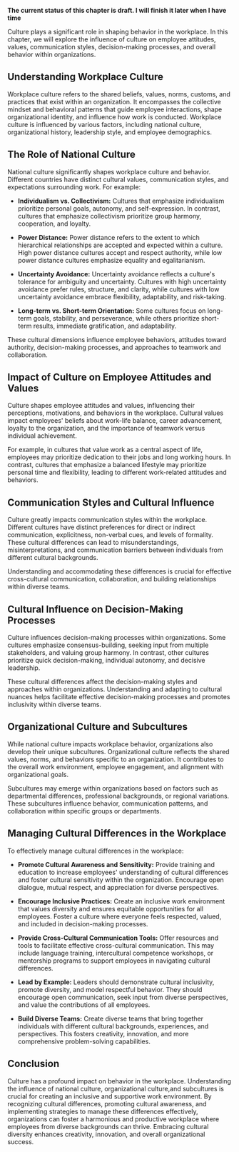 **The current status of this chapter is draft. I will finish it later when I have time**

Culture plays a significant role in shaping behavior in the workplace. In this chapter, we will explore the influence of culture on employee attitudes, values, communication styles, decision-making processes, and overall behavior within organizations.

**Understanding Workplace Culture**
-----------------------------------

Workplace culture refers to the shared beliefs, values, norms, customs, and practices that exist within an organization. It encompasses the collective mindset and behavioral patterns that guide employee interactions, shape organizational identity, and influence how work is conducted. Workplace culture is influenced by various factors, including national culture, organizational history, leadership style, and employee demographics.

**The Role of National Culture**
--------------------------------

National culture significantly shapes workplace culture and behavior. Different countries have distinct cultural values, communication styles, and expectations surrounding work. For example:

* **Individualism vs. Collectivism:** Cultures that emphasize individualism prioritize personal goals, autonomy, and self-expression. In contrast, cultures that emphasize collectivism prioritize group harmony, cooperation, and loyalty.

* **Power Distance:** Power distance refers to the extent to which hierarchical relationships are accepted and expected within a culture. High power distance cultures accept and respect authority, while low power distance cultures emphasize equality and egalitarianism.

* **Uncertainty Avoidance:** Uncertainty avoidance reflects a culture's tolerance for ambiguity and uncertainty. Cultures with high uncertainty avoidance prefer rules, structure, and clarity, while cultures with low uncertainty avoidance embrace flexibility, adaptability, and risk-taking.

* **Long-term vs. Short-term Orientation:** Some cultures focus on long-term goals, stability, and perseverance, while others prioritize short-term results, immediate gratification, and adaptability.

These cultural dimensions influence employee behaviors, attitudes toward authority, decision-making processes, and approaches to teamwork and collaboration.

**Impact of Culture on Employee Attitudes and Values**
------------------------------------------------------

Culture shapes employee attitudes and values, influencing their perceptions, motivations, and behaviors in the workplace. Cultural values impact employees' beliefs about work-life balance, career advancement, loyalty to the organization, and the importance of teamwork versus individual achievement.

For example, in cultures that value work as a central aspect of life, employees may prioritize dedication to their jobs and long working hours. In contrast, cultures that emphasize a balanced lifestyle may prioritize personal time and flexibility, leading to different work-related attitudes and behaviors.

**Communication Styles and Cultural Influence**
-----------------------------------------------

Culture greatly impacts communication styles within the workplace. Different cultures have distinct preferences for direct or indirect communication, explicitness, non-verbal cues, and levels of formality. These cultural differences can lead to misunderstandings, misinterpretations, and communication barriers between individuals from different cultural backgrounds.

Understanding and accommodating these differences is crucial for effective cross-cultural communication, collaboration, and building relationships within diverse teams.

**Cultural Influence on Decision-Making Processes**
---------------------------------------------------

Culture influences decision-making processes within organizations. Some cultures emphasize consensus-building, seeking input from multiple stakeholders, and valuing group harmony. In contrast, other cultures prioritize quick decision-making, individual autonomy, and decisive leadership.

These cultural differences affect the decision-making styles and approaches within organizations. Understanding and adapting to cultural nuances helps facilitate effective decision-making processes and promotes inclusivity within diverse teams.

**Organizational Culture and Subcultures**
------------------------------------------

While national culture impacts workplace behavior, organizations also develop their unique subcultures. Organizational culture reflects the shared values, norms, and behaviors specific to an organization. It contributes to the overall work environment, employee engagement, and alignment with organizational goals.

Subcultures may emerge within organizations based on factors such as departmental differences, professional backgrounds, or regional variations. These subcultures influence behavior, communication patterns, and collaboration within specific groups or departments.

**Managing Cultural Differences in the Workplace**
--------------------------------------------------

To effectively manage cultural differences in the workplace:

* **Promote Cultural Awareness and Sensitivity:** Provide training and education to increase employees' understanding of cultural differences and foster cultural sensitivity within the organization. Encourage open dialogue, mutual respect, and appreciation for diverse perspectives.

* **Encourage Inclusive Practices:** Create an inclusive work environment that values diversity and ensures equitable opportunities for all employees. Foster a culture where everyone feels respected, valued, and included in decision-making processes.

* **Provide Cross-Cultural Communication Tools:** Offer resources and tools to facilitate effective cross-cultural communication. This may include language training, intercultural competence workshops, or mentorship programs to support employees in navigating cultural differences.

* **Lead by Example:** Leaders should demonstrate cultural inclusivity, promote diversity, and model respectful behavior. They should encourage open communication, seek input from diverse perspectives, and value the contributions of all employees.

* **Build Diverse Teams:** Create diverse teams that bring together individuals with different cultural backgrounds, experiences, and perspectives. This fosters creativity, innovation, and more comprehensive problem-solving capabilities.

**Conclusion**
--------------

Culture has a profound impact on behavior in the workplace. Understanding the influence of national culture, organizational culture,and subcultures is crucial for creating an inclusive and supportive work environment. By recognizing cultural differences, promoting cultural awareness, and implementing strategies to manage these differences effectively, organizations can foster a harmonious and productive workplace where employees from diverse backgrounds can thrive. Embracing cultural diversity enhances creativity, innovation, and overall organizational success.
